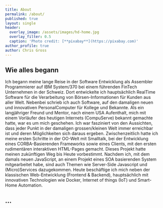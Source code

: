 ```yaml
---
title: About
permalink: /about/
published: true
layout: single
header:
  overlay_image: /assets/images/hd-home.jpg
  overlay_filter: 0.5
  caption: 'Photo credit: [**pixabay**](https://pixabay.com)'
author_profile: true
author: Chris Gross
---
```

<p></p>

## Wie alles begann

Ich begann meine lange Reise in der Software Entwicklung als Assembler Programmierer auf IBM System/370 bei einem führenden FinTech Unternehmen in der Schweiz. Dort entwickelte ich hauptsächlich RealTime Software für die Verarbeitung von Börsen-Informationen für Kunden aus aller Welt. Nebenbei schrieb ich auch Software, auf den damaligen neuen und innovativen PersonalComputer für Kollege und Bekannte. 
Als ein langjähriger Freund und Mentor, nach einem USA Aufenthalt, mich mit einem Vorläufer des heutigen Internets (CompuServe) bekannt gemachte hatte, war es um mich geschehen. Ich war fasziniert von den Aussichten, dass jeder Punkt in der damaligen grossen/kleinen Welt immer erreichbar ist und deren Möglichkeiten sich daraus ergeben. 
Zwischenzeitlich hatte ich meine ersten Schritte in der OO-Welt mit Smalltalk, bei der Entwicklung eines CORBA-Basierenden Frameworks sowie eines Clients, mit den ersten rudimentären interaktiven HTML-Pages gemacht. Dieses Projekt hatte meinen zukünftigen Weg bis Heute vorbestimmt.
Nachdem ich, mit dem damals neuen JavaScript, an einem Projekt eines SOA basierenden System mitgearbeitet habe, sind auch Themen wie Server-Side Javascript und (Micro)Services dazugekommen.
Heute beschäftige ich mich neben der klassischen Web-Entwicklung (Frontend & Backend), hauptsächlich mit innovativen Technologien wie Docker, Internet of things (IoT) und Smart-Home Automation. 

## ...
